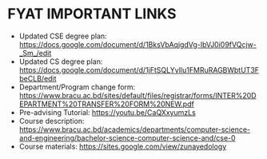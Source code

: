 # FYAT IMPORTANT LINKS

* Updated CSE degree plan: https://docs.google.com/document/d/1BksVbAqjgdVg-IbVJ0i09fVQcjw-_Sm_/edit
* Updated CS degree plan: https://docs.google.com/document/d/1jFtSQLYyIlu1FMRuRAGBWbtUT3FbeCLB/edit
* Department/Program change form: https://www.bracu.ac.bd/sites/default/files/registrar/forms/INTER%20DEPARTMENT%20TRANSFER%20FORM%20NEW.pdf
* Pre-advising Tutorial: https://youtu.be/CaQXxyumzLs
* Course description: https://www.bracu.ac.bd/academics/departments/computer-science-and-engineering/bachelor-science-computer-science-and/cse-0
* Course materials: https://sites.google.com/view/zunayedology
